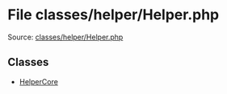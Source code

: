 File classes/helper/Helper.php
=========

Source: [classes/helper/Helper.php](https://github.com/PrestaShop/PrestaShop/blob/1.6.0.6/classes/helper/Helper.php)


Classes
-------

* [HelperCore](class.HelperCore.md)

